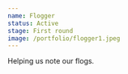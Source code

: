 ```yaml
---
name: Flogger
status: Active
stage: First round
image: /portfolio/flogger1.jpeg
---
```

Helping us note our flogs.
